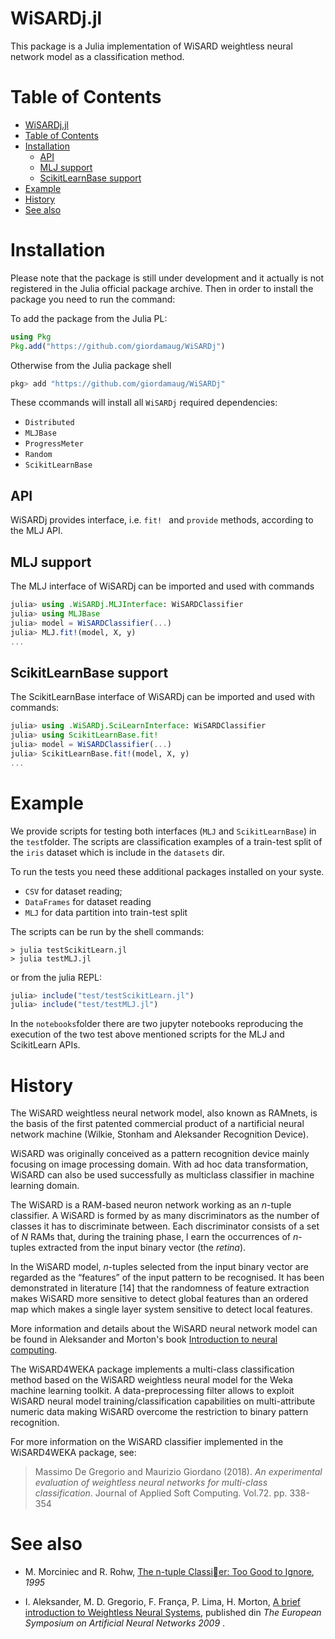 # WiSARDj.jl

This package is a Julia implementation of WiSARD 
weightless neural network model as a classification method.

# Table of Contents

- [WiSARDj.jl](#wisardjjl)
- [Table of Contents](#table-of-contents)
- [Installation](#installation)
  - [API](#api)
  - [MLJ support](#mlj-support)
  - [ScikitLearnBase support](#scikitlearnbase-support)
- [Example](#example)
- [History](#history)
- [See also](#see-also)

# Installation

Please note that the package is still under development and it actually is not registered in the Julia official package archive. 
Then in order to install the package you need to run the command:

To add the package from the Julia PL:
```julia
using Pkg
Pkg.add("https://github.com/giordamaug/WiSARDj")
```

Otherwise from the Julia package shell

```julia
pkg> add "https://github.com/giordamaug/WiSARDj"
```

These ccommands will install all `WiSARDj` required dependencies:

- `Distributed`
- `MLJBase`
- `ProgressMeter`
- `Random`
- `ScikitLearnBase`

## API

WiSARDj provides interface, i.e. `fit! ` and `provide` methods, according to the MLJ API.

## MLJ support

The MLJ interface of WiSARDj can be imported and used with commands

```julia
julia> using .WiSARDj.MLJInterface: WiSARDClassifier
julia> using MLJBase
julia> model = WiSARDClassifier(...)
julia> MLJ.fit!(model, X, y)
...
```

## ScikitLearnBase support

The ScikitLearnBase interface of WiSARDj can be imported and used with commands:

```julia
julia> using .WiSARDj.SciLearnInterface: WiSARDClassifier
julia> using ScikitLearnBase.fit!
julia> model = WiSARDClassifier(...)
julia> ScikitLearnBase.fit!(model, X, y)
...
```
# Example

We provide scripts for testing both interfaces (`MLJ` and `ScikitLearnBase`) in the `test`folder.
The scripts are classification examples of a train-test split of the `iris` dataset which is include in the `datasets` dir.

To run the tests you need these additional packages installed on your syste.
- `CSV` for dataset reading;
- `DataFrames` for dataset reading
- `MLJ` for data partition into train-test split

The scripts can be run by the shell commands:

```shell
> julia testScikitLearn.jl
> julia testMLJ.jl
```
or from the julia REPL:

```julia
julia> include("test/testScikitLearn.jl")
julia> include("test/testMLJ.jl")
```

In the `notebooks`folder there are  two jupyter notebooks reproducing the execution
of the two test above mentioned scripts for the MLJ and ScikitLearn APIs.

# History

The WiSARD weightless neural network model, also known as 
RAMnets, is the basis of the first patented commercial product of a nartificial neural network machine (Wilkie, Stonham and Aleksander Recognition Device).

WiSARD was originally conceived as a pattern recognition device mainly focusing on image processing domain.
With ad hoc data transformation, WiSARD can also be used successfully as multiclass classifier in machine learning domain.

The WiSARD is a RAM-based neuron network working as an <i>n</i>-tuple classifier.
A WiSARD is formed by as many discriminators as the number of classes it has to discriminate between. 
Each discriminator consists of a set of <i>N</i> RAMs that, during the training phase, l
earn the occurrences of <i>n</i>-tuples extracted from the input binary vector (the <i>retina</i>).

In the WiSARD model, <i>n</i>-tuples selected from the input binary vector are regarded as the “features” of the input pattern to be recognised. It has been demonstrated in literature [14] that the randomness of feature extraction makes WiSARD more sensitive to detect global features than an ordered map which makes a single layer system sensitive to detect local features.

More information and details about the WiSARD neural network model can be found in Aleksander and Morton's book [Introduction to neural computing](https://books.google.co.uk/books/about/An_introduction_to_neural_computing.html?id=H4dQAAAAMAAJ&redir_esc=y&hl=it).

The WiSARD4WEKA package implements a multi-class classification method based on the WiSARD weightless neural model
for the Weka machine learning toolkit. A data-preprocessing filter allows to exploit WiSARD neural model 
training/classification capabilities on multi-attribute numeric data making WiSARD overcome the restriction to
binary pattern recognition.

For more information on the WiSARD classifier implemented in the WiSARD4WEKA package, see:

> Massimo De Gregorio and Maurizio Giordano (2018). 
> <i>An experimental evaluation of weightless neural networks for 
> multi-class classification</i>.
> Journal of Applied Soft Computing. Vol.72. pp. 338-354<br>

# See also

- M. Morciniec and R. Rohw, [The n-tuple Classier: Too Good to Ignore](http://www.haralick.org/ML/NCRG_95_013.pdf), *1995*

- I. Aleksander, M. D. Gregorio, F. França, P. Lima, H. Morton, [A brief introduction to Weightless Neural Systems](https://www.semanticscholar.org/paper/A-brief-introduction-to-Weightless-Neural-Systems-Aleksander-Gregorio/25a367c108745dbc3c3729e683b645d09c6dd23b), published din *The European Symposium on Artificial Neural Networks 2009* .



